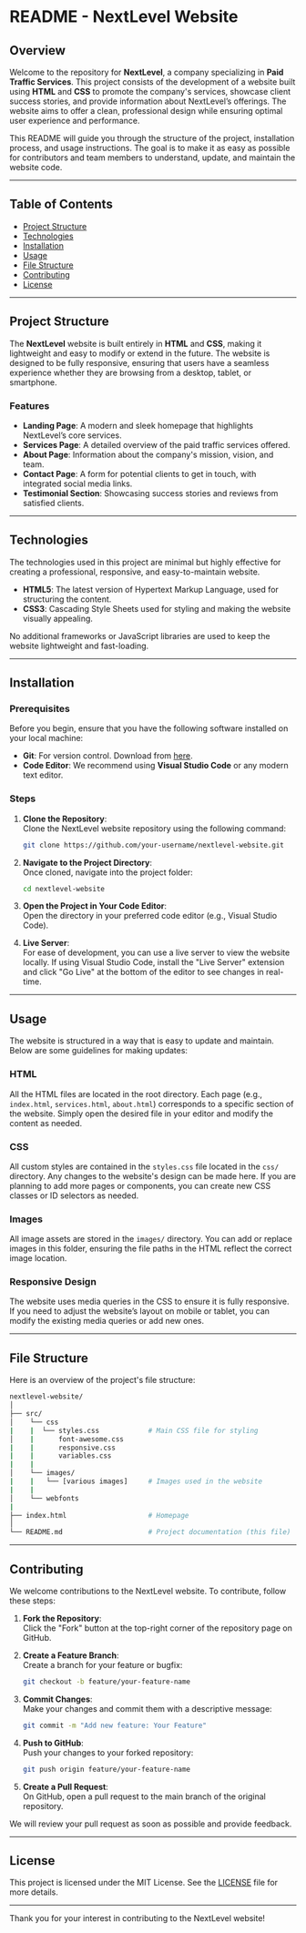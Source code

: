 # README - NextLevel Website

## Overview

Welcome to the repository for **NextLevel**, a company specializing in **Paid Traffic Services**. This project consists of the development of a website built using **HTML** and **CSS** to promote the company's services, showcase client success stories, and provide information about NextLevel’s offerings. The website aims to offer a clean, professional design while ensuring optimal user experience and performance.

This README will guide you through the structure of the project, installation process, and usage instructions. The goal is to make it as easy as possible for contributors and team members to understand, update, and maintain the website code.

---

## Table of Contents

- [Project Structure](#project-structure)
- [Technologies](#technologies)
- [Installation](#installation)
- [Usage](#usage)
- [File Structure](#file-structure)
- [Contributing](#contributing)
- [License](#license)

---

## Project Structure

The **NextLevel** website is built entirely in **HTML** and **CSS**, making it lightweight and easy to modify or extend in the future. The website is designed to be fully responsive, ensuring that users have a seamless experience whether they are browsing from a desktop, tablet, or smartphone.

### Features

- **Landing Page**: A modern and sleek homepage that highlights NextLevel’s core services.
- **Services Page**: A detailed overview of the paid traffic services offered.
- **About Page**: Information about the company's mission, vision, and team.
- **Contact Page**: A form for potential clients to get in touch, with integrated social media links.
- **Testimonial Section**: Showcasing success stories and reviews from satisfied clients.

---

## Technologies

The technologies used in this project are minimal but highly effective for creating a professional, responsive, and easy-to-maintain website.

- **HTML5**: The latest version of Hypertext Markup Language, used for structuring the content.
- **CSS3**: Cascading Style Sheets used for styling and making the website visually appealing.
  
No additional frameworks or JavaScript libraries are used to keep the website lightweight and fast-loading.

---

## Installation

### Prerequisites

Before you begin, ensure that you have the following software installed on your local machine:

- **Git**: For version control. Download from [here](https://git-scm.com/).
- **Code Editor**: We recommend using **Visual Studio Code** or any modern text editor.

### Steps

1. **Clone the Repository**:  
   Clone the NextLevel website repository using the following command:
   
   ```bash
   git clone https://github.com/your-username/nextlevel-website.git
   ```

2. **Navigate to the Project Directory**:  
   Once cloned, navigate into the project folder:
   
   ```bash
   cd nextlevel-website
   ```

3. **Open the Project in Your Code Editor**:  
   Open the directory in your preferred code editor (e.g., Visual Studio Code).

4. **Live Server**:  
   For ease of development, you can use a live server to view the website locally. If using Visual Studio Code, install the "Live Server" extension and click "Go Live" at the bottom of the editor to see changes in real-time.

---

## Usage

The website is structured in a way that is easy to update and maintain. Below are some guidelines for making updates:

### HTML

All the HTML files are located in the root directory. Each page (e.g., `index.html`, `services.html`, `about.html`) corresponds to a specific section of the website. Simply open the desired file in your editor and modify the content as needed.

### CSS

All custom styles are contained in the `styles.css` file located in the `css/` directory. Any changes to the website's design can be made here. If you are planning to add more pages or components, you can create new CSS classes or ID selectors as needed.

### Images

All image assets are stored in the `images/` directory. You can add or replace images in this folder, ensuring the file paths in the HTML reflect the correct image location.

### Responsive Design

The website uses media queries in the CSS to ensure it is fully responsive. If you need to adjust the website’s layout on mobile or tablet, you can modify the existing media queries or add new ones.

---

## File Structure

Here is an overview of the project's file structure:

```bash
nextlevel-website/
│
├── src/
│    └── css  
|    |  └── styles.css            # Main CSS file for styling
│    |      font-awesome.css
|    |      responsive.css
|    |      variables.css
|    |
│    └── images/
|    |   └── [various images]     # Images used in the website
|    |
│    └── webfonts
|
├── index.html                    # Homepage
│
└── README.md                     # Project documentation (this file)
```

---

## Contributing

We welcome contributions to the NextLevel website. To contribute, follow these steps:

1. **Fork the Repository**:  
   Click the "Fork" button at the top-right corner of the repository page on GitHub.

2. **Create a Feature Branch**:  
   Create a branch for your feature or bugfix:
   
   ```bash
   git checkout -b feature/your-feature-name
   ```

3. **Commit Changes**:  
   Make your changes and commit them with a descriptive message:
   
   ```bash
   git commit -m "Add new feature: Your Feature"
   ```

4. **Push to GitHub**:  
   Push your changes to your forked repository:
   
   ```bash
   git push origin feature/your-feature-name
   ```

5. **Create a Pull Request**:  
   On GitHub, open a pull request to the main branch of the original repository.

We will review your pull request as soon as possible and provide feedback.

---

## License

This project is licensed under the MIT License. See the [LICENSE](LICENSE) file for more details.

---


Thank you for your interest in contributing to the NextLevel website!
